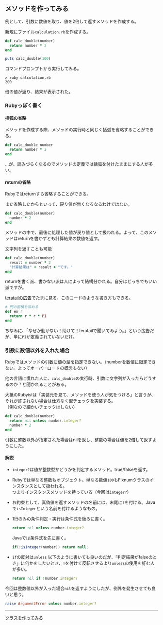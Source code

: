 ## メソッドを作ってみる

例として、引数に数値を取り、値を2倍して返すメソッドを作成する。

新規にファイル`calculation.rb`を作成する。

```ruby
def calc_double(number)
  return number * 2
end

puts calc_double(100)
```

コマンドプロンプトから実行してみる。

```dos
> ruby calculation.rb
200
```
倍の値が返り、結果が表示された。

### Rubyっぽく書く
#### 括弧の省略
メソッドを作成する際、メソッドの実行時と同じく括弧を省略することができる。

```ruby
def calc_double number
  return number * 2
end
```
…が、読みづらくなるのでメソッドの定義では括弧を付けたままにする人が多い。

#### returnの省略
Rubyではreturnすら省略することができる。

また省略したからといって、戻り値が無くなるなるわけではない。
```ruby
def calc_double(number)
  number * 2
end
```
メソッドの中で、最後に処理した値が戻り値として扱われる。よって、このメソッドはreturnを書かずとも計算結果の数値を返す。

文字列を返すことも可能
```ruby
def calc_double(number)
  result = number * 2
  "計算結果は" + result + "です。"
end
```
returnを書く派、書かない派は人によって結構分かれる。自分はどっちでもいい派ですが。

[teratailの広告](https://teratail.com/questions/2350)でたまに見る、このコードのような書き方もできる。
```ruby
# 円の面積を求める
def en r
  return r * r * PI
end
```
ちなみに、「なぜか動かない！助けて！teratailで聞いてみよう。」という広告だが、単に`PI`が定義されていないだけ。

### 引数に数値以外を入れた場合

Rubyではメソッドの引数に値の型を指定できない。（numberを数値に限定できない。よってオーバーロードの概念もない）

他の言語に慣れた人に、`calc_double`の実行時、引数に文字列が入ったらどうするのか？と聞かれることがある。

大抵のRubyistは「実装元を見て、メソッドを使う人が気をつけろ」と言うが、それが許されない場合は仕方なく型チェックを実装する。  
（例なので細かいチェックはしない）


```ruby
def calc_double(number)
  return nil unless number.integer?
  number * 2
end
```

引数に整数以外が指定された場合はnilを返し、整数の場合は値を2倍して返すようにした。

#### 解説
* `integer?`は値が整数型かどうかを判定するメソッド。true/falseを返す。
* Rubyでは単なる整数もオブジェクト。単なる数値`100`もFixnumクラスのインスタンスとして扱われる。  
  つまりインスタンスメソッドを持っている（今回は`integer?`）
* お約束として、真偽値を返すメソッドの名前には、末尾に`?`を付ける。Javaで`isInteger`という名前を付けるようなもの。
* 1行のみの条件判定・実行は条件式を後ろに書く。

  ```ruby
  return nil unless number.integer?
  ```
  
  Javaでは条件式を先に書く。
  ```java
  if(!isInteger(number)) return null;
  ```

* `if`の反対は`unless`
  以下のように書いても良いのだが、「判定結果がfalseのとき」に何かをしたいとき、`!`を付けて反転させるより`unless`の使用を好む人が多い。
  ```ruby
  return nil if !number.integer?
  ```
今回は整数値以外が入った場合`nil`を返すようにしたが、例外を発生させても良いと思う。
```ruby
raise ArgumentError unless number.integer?
```

----

[クラスを作ってみる](05_class.md)
